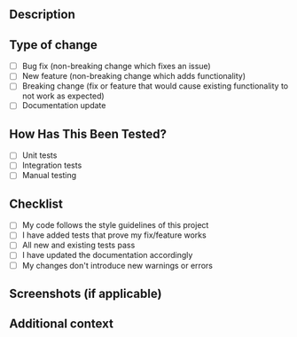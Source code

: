 ## Description
<!-- Provide a brief description of the changes in this PR -->

## Type of change
<!-- Please check the option that is relevant -->
- [ ] Bug fix (non-breaking change which fixes an issue)
- [ ] New feature (non-breaking change which adds functionality)
- [ ] Breaking change (fix or feature that would cause existing functionality to not work as expected)
- [ ] Documentation update

## How Has This Been Tested?
<!-- Please describe the tests that you ran to verify your changes -->
- [ ] Unit tests
- [ ] Integration tests
- [ ] Manual testing

## Checklist
<!-- Please make sure all these are checked before merging -->
- [ ] My code follows the style guidelines of this project
- [ ] I have added tests that prove my fix/feature works
- [ ] All new and existing tests pass
- [ ] I have updated the documentation accordingly
- [ ] My changes don't introduce new warnings or errors

## Screenshots (if applicable)
<!-- Add screenshots here if applicable -->

## Additional context
<!-- Add any other context about the PR here --> 